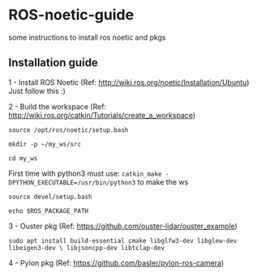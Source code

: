 # ROS-noetic-guide
some instructions to install ros noetic and pkgs 


## Installation guide

1 - Install ROS Noetic
(Ref: http://wiki.ros.org/noetic/Installation/Ubuntu) Just follow this :)

2 - Build the workspace
(Ref: http://wiki.ros.org/catkin/Tutorials/create_a_workspace)

`source /opt/ros/noetic/setup.bash`

`mkdir -p ~/my_ws/src`

`cd my_ws` 

First time with python3 must use: `catkin_make -DPYTHON_EXECUTABLE=/usr/bin/python3` to make the ws

`source devel/setup.bash`

`echo $ROS_PACKAGE_PATH`

3 - Ouster pkg
(Ref: https://github.com/ouster-lidar/ouster_example)

`sudo apt install build-essential cmake libglfw3-dev libglew-dev libeigen3-dev \
     libjsoncpp-dev libtclap-dev`
     
4 - Pylon pkg
(Ref: https://github.com/basler/pylon-ros-camera)
